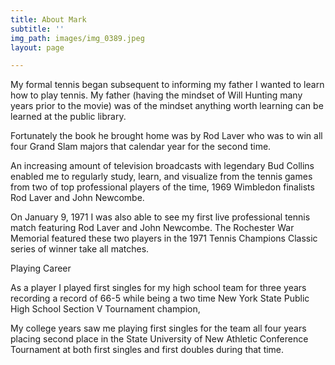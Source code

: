 ```yaml
---
title: About Mark
subtitle: ''
img_path: images/img_0389.jpeg
layout: page

---
```

My formal tennis began subsequent to informing my father I wanted to learn how to play tennis. My father (having the mindset of Will Hunting many years prior to the movie) was of the mindset anything worth learning can be learned at the public library.

Fortunately the book he brought home was by Rod Laver who was to win all four Grand Slam majors that calendar year for the second time.

An increasing amount of television broadcasts with legendary Bud Collins enabled me to regularly study, learn, and visualize from the tennis games from two of top professional players of the time, 1969 Wimbledon finalists Rod Laver and John Newcombe.

On January 9, 1971 I was also able to see my first live professional tennis match featuring Rod Laver and John Newcombe. The Rochester War Memorial featured these two players in the 1971 Tennis Champions Classic series of winner take all matches.

Playing Career

As a player I played first singles for my high school team for three years recording a record of 66-5 while being a two time New York State Public High School Section V Tournament champion,

My college years saw me playing first singles for the team all four years placing second place in the State University of New Athletic Conference Tournament at both first singles and first doubles during that time.